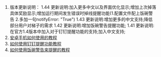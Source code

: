 1. 版本更新说明：
1.44 更新说明:加入更多中文以及界面优化显示;增加上次掉落具体奖励显示;增加运行期间发生错误时掉线提醒功能(1.配置文件配上饭碗警告 2.多加一句notifyError: "True")
1.43 更新说明:增加更多的中文支持;降低部分用户对梯子的需求
1.42 更新说明:增加饭碗警告提醒功能;
1.41 更新说明:在官方1.4版本中加入对于钉钉提醒功能的支持;加入中文支持;
2. [安卓手机如何使用的教程](https://github.com/Yudaotor/CapsuleFarmerEvolved-dingding/wiki/%E5%AE%89%E5%8D%93%E6%89%8B%E6%9C%BA%E5%A6%82%E4%BD%95%E4%BD%BF%E7%94%A8%E7%9A%84%E6%95%99%E7%A8%8B)
3. [如何使用钉钉提醒功能教程](https://github.com/Yudaotor/CapsuleFarmerEvolved-dingding/wiki/%E5%A6%82%E4%BD%95%E4%BD%BF%E7%94%A8%E9%92%89%E9%92%89%E6%8F%90%E9%86%92%E5%8A%9F%E8%83%BD%E6%95%99%E7%A8%8B)
4. [如何使用饭碗警告来提醒的教程](https://github.com/Yudaotor/CapsuleFarmerEvolved-dingding/wiki/%E5%A6%82%E4%BD%95%E4%BD%BF%E7%94%A8%E9%A5%AD%E7%A2%97%E8%AD%A6%E5%91%8A%E6%9D%A5%E6%8F%90%E9%86%92%E7%9A%84%E6%95%99%E7%A8%8B)
